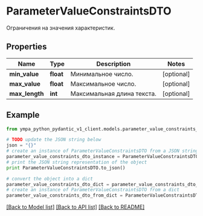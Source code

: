 # ParameterValueConstraintsDTO

Ограничения на значения характеристик.

## Properties
Name | Type | Description | Notes
------------ | ------------- | ------------- | -------------
**min_value** | **float** | Минимальное число. | [optional] 
**max_value** | **float** | Максимальное число. | [optional] 
**max_length** | **int** | Максимальная длина текста. | [optional] 

## Example

```python
from ympa_python_pydantic_v1_client.models.parameter_value_constraints_dto import ParameterValueConstraintsDTO

# TODO update the JSON string below
json = "{}"
# create an instance of ParameterValueConstraintsDTO from a JSON string
parameter_value_constraints_dto_instance = ParameterValueConstraintsDTO.from_json(json)
# print the JSON string representation of the object
print ParameterValueConstraintsDTO.to_json()

# convert the object into a dict
parameter_value_constraints_dto_dict = parameter_value_constraints_dto_instance.to_dict()
# create an instance of ParameterValueConstraintsDTO from a dict
parameter_value_constraints_dto_from_dict = ParameterValueConstraintsDTO.from_dict(parameter_value_constraints_dto_dict)
```
[[Back to Model list]](../README.md#documentation-for-models) [[Back to API list]](../README.md#documentation-for-api-endpoints) [[Back to README]](../README.md)



